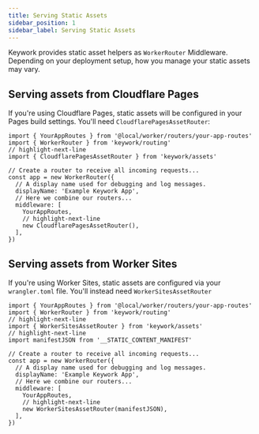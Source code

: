 ```yaml
---
title: Serving Static Assets
sidebar_position: 1
sidebar_label: Serving Static Assets
---
```


Keywork provides static asset helpers as `WorkerRouter` Middleware.
Depending on your deployment setup, how you manage your static assets
may vary.

## Serving assets from Cloudflare Pages

If you're using Cloudflare Pages, static assets will be configured in your
Pages build settings. You'll need `CloudflarePagesAssetRouter`:

```tsx title=worker/worker.tsx showLineNumbers
import { YourAppRoutes } from '@local/worker/routers/your-app-routes'
import { WorkerRouter } from 'keywork/routing'
// highlight-next-line
import { CloudflarePagesAssetRouter } from 'keywork/assets'

// Create a router to receive all incoming requests...
const app = new WorkerRouter({
  // A display name used for debugging and log messages.
  displayName: 'Example Keywork App',
  // Here we combine our routers...
  middleware: [
    YourAppRoutes,
    // highlight-next-line
    new CloudflarePagesAssetRouter(),
  ],
})
```

## Serving assets from Worker Sites

If you're using Worker Sites, static assets are configured via your `wrangler.toml` file.
You'll instead need `WorkerSitesAssetRouter`

```tsx title=worker/worker.tsx showLineNumbers
import { YourAppRoutes } from '@local/worker/routers/your-app-routes'
import { WorkerRouter } from 'keywork/routing'
// highlight-next-line
import { WorkerSitesAssetRouter } from 'keywork/assets'
// highlight-next-line
import manifestJSON from '__STATIC_CONTENT_MANIFEST'

// Create a router to receive all incoming requests...
const app = new WorkerRouter({
  // A display name used for debugging and log messages.
  displayName: 'Example Keywork App',
  // Here we combine our routers...
  middleware: [
    YourAppRoutes,
    // highlight-next-line
    new WorkerSitesAssetRouter(manifestJSON),
  ],
})
```
